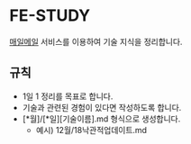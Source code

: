 # FE-STUDY
[매일메일](https://www.maeil-mail.kr/) 서비스를 이용하여 기술 지식을 정리합니다.

## 규칙
- 1일 1 정리를 목표로 합니다.
- 기술과 관련된 경험이 있다면 작성하도록 합니다.
- [*월]/[*일][기술이름].md 형식으로 생성합니다.
    - 예시) 12월/18낙관적업데이트.md
